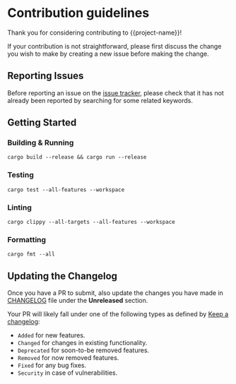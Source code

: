 # Contribution guidelines

Thank you for considering contributing to {{project-name}}!

If your contribution is not straightforward, please first discuss the change you
wish to make by creating a new issue before making the change.

## Reporting Issues

Before reporting an issue on the
[issue tracker](https://github.com/{{gh-username}}/{{project-name}}/issues),
please check that it has not already been reported by searching for some related
keywords.

## Getting Started

### Building & Running

```shell
cargo build --release && cargo run --release
```

### Testing

```shell
cargo test --all-features --workspace
```

### Linting

```shell
cargo clippy --all-targets --all-features --workspace
  ```

### Formatting

```shell
cargo fmt --all
```

## Updating the Changelog

Once you have a PR to submit, also update the changes you have made in
[CHANGELOG](https://github.com/{{gh-username}}/{{project-name}}/blob/main/CHANGELOG.md)
file under the **Unreleased** section.

Your PR will likely fall under one of the following types as defined by
[Keep a changelog](https://keepachangelog.com/en/1.0.0/):

- `Added` for new features.
- `Changed` for changes in existing functionality.
- `Deprecated` for soon-to-be removed features.
- `Removed` for now removed features.
- `Fixed` for any bug fixes.
- `Security` in case of vulnerabilities.
